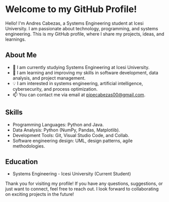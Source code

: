 # Welcome to my GitHub Profile!

Hello! I'm Andres Cabezas, a Systems Engineering student at Icesi University. I am passionate about technology, programming, and systems engineering. This is my GitHub profile, where I share my projects, ideas, and learnings.

## About Me
- 🔭 I am currently studying Systems Engineering at Icesi University.
- 🌱 I am learning and improving my skills in software development, data analysis, and project management.
- 💡 I am interested in systems engineering, artificial intelligence, cybersecurity, and process optimization.
- 📫 You can contact me via email at pipecabezas00@gmail.com.

## Skills
- Programming Languages: Python and Java.
- Data Analysis: Python (NumPy, Pandas, Matplotlib).
- Development Tools: Git, Visual Studio Code, and Collab.
- Software engineering design: UML, design patterns, agile methodologies.

## Education
- Systems Engineering - Icesi University (Current Student)

Thank you for visiting my profile! If you have any questions, suggestions, or just want to connect, feel free to reach out. I look forward to collaborating on exciting projects in the future!
